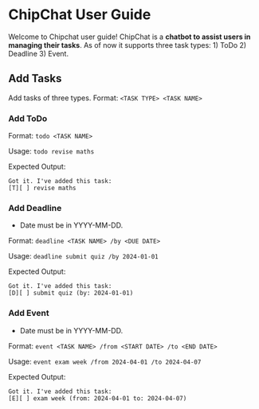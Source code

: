 # ChipChat User Guide

Welcome to Chipchat user guide! ChipChat is a **chatbot to assist users in managing their tasks**. As of now it supports three task types: 1) ToDo 2) Deadline 3) Event. 

## Add Tasks
Add tasks of three types.
Format: `<TASK TYPE> <TASK NAME>`

### Add ToDo
Format: `todo <TASK NAME>`

Usage: `todo revise maths`

Expected Output:

```
Got it. I've added this task: 
[T][ ] revise maths
```

### Add Deadline
- Date must be in YYYY-MM-DD. 

Format: `deadline <TASK NAME> /by <DUE DATE>`

Usage: `deadline submit quiz /by 2024-01-01`

Expected Output:

```
Got it. I've added this task:
[D][ ] submit quiz (by: 2024-01-01)
```

### Add Event
- Date must be in YYYY-MM-DD.

Format: `event <TASK NAME> /from <START DATE> /to <END DATE>`

Usage: `event exam week /from 2024-04-01 /to 2024-04-07`

Expected Output:

```
Got it. I've added this task:
[E][ ] exam week (from: 2024-04-01 to: 2024-04-07)
```
